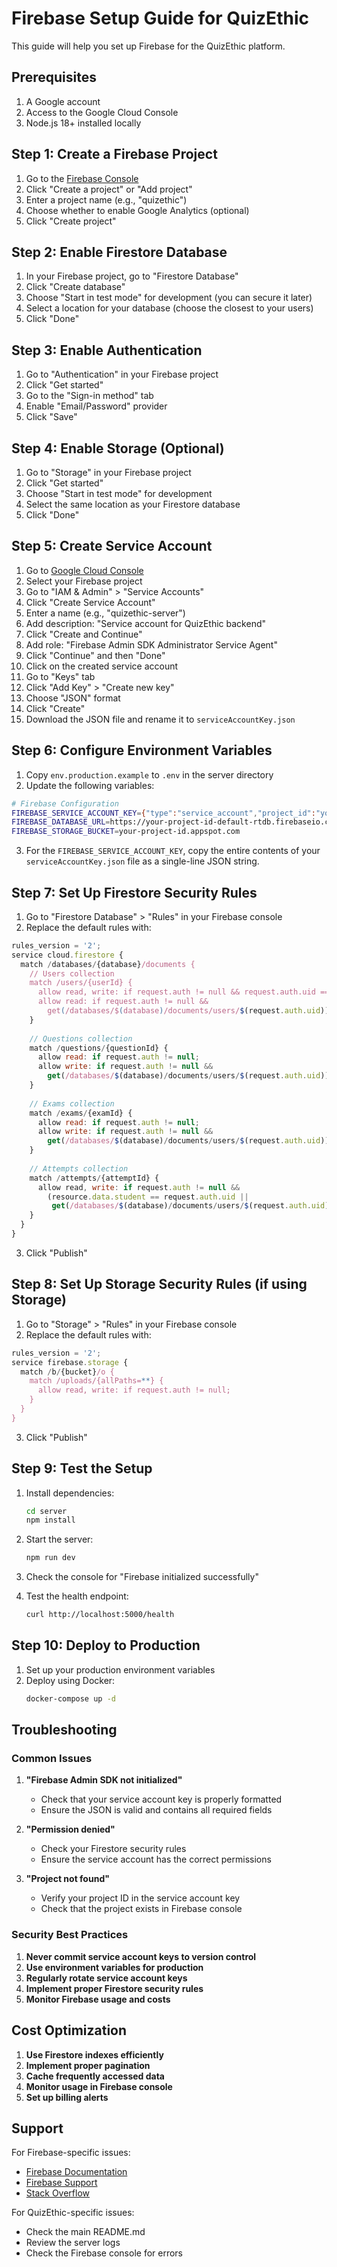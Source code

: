 # Firebase Setup Guide for QuizEthic

This guide will help you set up Firebase for the QuizEthic platform.

## Prerequisites

1. A Google account
2. Access to the Google Cloud Console
3. Node.js 18+ installed locally

## Step 1: Create a Firebase Project

1. Go to the [Firebase Console](https://console.firebase.google.com/)
2. Click "Create a project" or "Add project"
3. Enter a project name (e.g., "quizethic")
4. Choose whether to enable Google Analytics (optional)
5. Click "Create project"

## Step 2: Enable Firestore Database

1. In your Firebase project, go to "Firestore Database"
2. Click "Create database"
3. Choose "Start in test mode" for development (you can secure it later)
4. Select a location for your database (choose the closest to your users)
5. Click "Done"

## Step 3: Enable Authentication

1. Go to "Authentication" in your Firebase project
2. Click "Get started"
3. Go to the "Sign-in method" tab
4. Enable "Email/Password" provider
5. Click "Save"

## Step 4: Enable Storage (Optional)

1. Go to "Storage" in your Firebase project
2. Click "Get started"
3. Choose "Start in test mode" for development
4. Select the same location as your Firestore database
5. Click "Done"

## Step 5: Create Service Account

1. Go to [Google Cloud Console](https://console.cloud.google.com/)
2. Select your Firebase project
3. Go to "IAM & Admin" > "Service Accounts"
4. Click "Create Service Account"
5. Enter a name (e.g., "quizethic-server")
6. Add description: "Service account for QuizEthic backend"
7. Click "Create and Continue"
8. Add role: "Firebase Admin SDK Administrator Service Agent"
9. Click "Continue" and then "Done"
10. Click on the created service account
11. Go to "Keys" tab
12. Click "Add Key" > "Create new key"
13. Choose "JSON" format
14. Click "Create"
15. Download the JSON file and rename it to `serviceAccountKey.json`

## Step 6: Configure Environment Variables

1. Copy `env.production.example` to `.env` in the server directory
2. Update the following variables:

```bash
# Firebase Configuration
FIREBASE_SERVICE_ACCOUNT_KEY={"type":"service_account","project_id":"your-project-id",...}
FIREBASE_DATABASE_URL=https://your-project-id-default-rtdb.firebaseio.com
FIREBASE_STORAGE_BUCKET=your-project-id.appspot.com
```

3. For the `FIREBASE_SERVICE_ACCOUNT_KEY`, copy the entire contents of your `serviceAccountKey.json` file as a single-line JSON string.

## Step 7: Set Up Firestore Security Rules

1. Go to "Firestore Database" > "Rules" in your Firebase console
2. Replace the default rules with:

```javascript
rules_version = '2';
service cloud.firestore {
  match /databases/{database}/documents {
    // Users collection
    match /users/{userId} {
      allow read, write: if request.auth != null && request.auth.uid == userId;
      allow read: if request.auth != null && 
        get(/databases/$(database)/documents/users/$(request.auth.uid)).data.role in ['admin', 'instructor'];
    }
    
    // Questions collection
    match /questions/{questionId} {
      allow read: if request.auth != null;
      allow write: if request.auth != null && 
        get(/databases/$(database)/documents/users/$(request.auth.uid)).data.role in ['admin', 'instructor'];
    }
    
    // Exams collection
    match /exams/{examId} {
      allow read: if request.auth != null;
      allow write: if request.auth != null && 
        get(/databases/$(database)/documents/users/$(request.auth.uid)).data.role in ['admin', 'instructor'];
    }
    
    // Attempts collection
    match /attempts/{attemptId} {
      allow read, write: if request.auth != null && 
        (resource.data.student == request.auth.uid || 
         get(/databases/$(database)/documents/users/$(request.auth.uid)).data.role in ['admin', 'instructor']);
    }
  }
}
```

3. Click "Publish"

## Step 8: Set Up Storage Security Rules (if using Storage)

1. Go to "Storage" > "Rules" in your Firebase console
2. Replace the default rules with:

```javascript
rules_version = '2';
service firebase.storage {
  match /b/{bucket}/o {
    match /uploads/{allPaths=**} {
      allow read, write: if request.auth != null;
    }
  }
}
```

3. Click "Publish"

## Step 9: Test the Setup

1. Install dependencies:
   ```bash
   cd server
   npm install
   ```

2. Start the server:
   ```bash
   npm run dev
   ```

3. Check the console for "Firebase initialized successfully"

4. Test the health endpoint:
   ```bash
   curl http://localhost:5000/health
   ```

## Step 10: Deploy to Production

1. Set up your production environment variables
2. Deploy using Docker:
   ```bash
   docker-compose up -d
   ```

## Troubleshooting

### Common Issues

1. **"Firebase Admin SDK not initialized"**
   - Check that your service account key is properly formatted
   - Ensure the JSON is valid and contains all required fields

2. **"Permission denied"**
   - Check your Firestore security rules
   - Ensure the service account has the correct permissions

3. **"Project not found"**
   - Verify your project ID in the service account key
   - Check that the project exists in Firebase console

### Security Best Practices

1. **Never commit service account keys to version control**
2. **Use environment variables for production**
3. **Regularly rotate service account keys**
4. **Implement proper Firestore security rules**
5. **Monitor Firebase usage and costs**

## Cost Optimization

1. **Use Firestore indexes efficiently**
2. **Implement proper pagination**
3. **Cache frequently accessed data**
4. **Monitor usage in Firebase console**
5. **Set up billing alerts**

## Support

For Firebase-specific issues:
- [Firebase Documentation](https://firebase.google.com/docs)
- [Firebase Support](https://firebase.google.com/support)
- [Stack Overflow](https://stackoverflow.com/questions/tagged/firebase)

For QuizEthic-specific issues:
- Check the main README.md
- Review the server logs
- Check the Firebase console for errors

